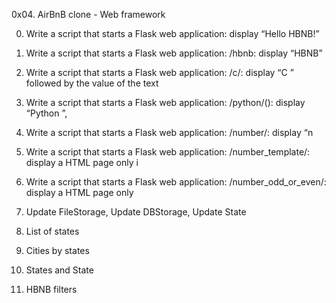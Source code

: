 0x04. AirBnB clone - Web framework

0. Write a script that starts a Flask web application: display “Hello HBNB!”

1. Write a script that starts a Flask web application: /hbnb: display “HBNB”

2. Write a script that starts a Flask web application: /c/<text>: display “C ” followed by the value of the text

3. Write a script that starts a Flask web application: /python/(<text>): display “Python ”,

4. Write a script that starts a Flask web application: /number/<n>: display “n

5. Write a script that starts a Flask web application: /number_template/<n>: display a HTML page only i

6. Write a script that starts a Flask web application: /number_odd_or_even/<n>: display a HTML page only

7. Update FileStorage, Update DBStorage, Update State

8. List of states

9. Cities by states

10. States and State

11. HBNB filters
